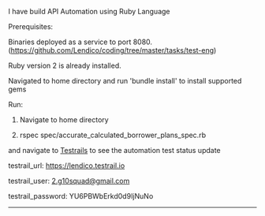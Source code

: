 I have build API Automation using Ruby Language

Prerequisites:

Binaries deployed as a service to port 8080. (https://github.com/Lendico/coding/tree/master/tasks/test-eng)

Ruby version 2 is already installed.

Navigated to home directory and run 'bundle install' to install supported gems

Run:

1) Navigate to home directory

2) rspec spec/accurate_calculated_borrower_plans_spec.rb

and navigate to [Testrails](https://lendico.testrail.io/index.php?/runs/view/5&group_by=cases:section_id&group_order=asc) to see the automation test status update



testrail_url: https://lendico.testrail.io

testrail_user: 2.g10squad@gmail.com

testrail_password: YU6PBWbErkd0d9IjNuNo

--------
